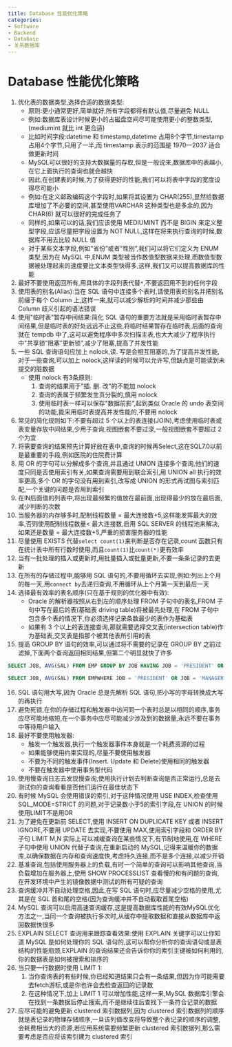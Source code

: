 ```yaml
---
title: Database 性能优化策略
categories:
- Software
- Backend
- Database
- 关系数据库
---
```

# Database 性能优化策略

1. 优化表的数据类型,选择合适的数据类型:
    - 原则:更小通常更好,简单就好,所有字段都得有默认值,尽量避免 NULL
    - 例如:数据库表设计时候更小的占磁盘空间尽可能使用更小的整数类型,(mediumint 就比 int 更合适)
    - 比如时间字段:datetime 和 timestamp,datetime 占用8个字节,timestamp 占用4个字节,只用了一半,而 timestamp 表示的范围是 1970—2037 适合做更新时间
    - MySQL可以很好的支持大数据量的存取,但是一般说来,数据库中的表越小,在它上面执行的查询也就会越快
    - 因此,在创建表的时候,为了获得更好的性能,我们可以将表中字段的宽度设得尽可能小
    - 例如:在定义邮政编码这个字段时,如果将其设置为 CHAR(255),显然给数据库增加了不必要的空间,甚至使用VARCHAR 这种类型也是多余的,因为 CHAR(6) 就可以很好的完成任务了
    - 同样的,如果可以的话,我们应该使用 MEDIUMINT 而不是 BIGIN 来定义整型字段,应该尽量把字段设置为 NOT NULL,这样在将来执行查询的时候,数据库不用去比较 NULL 值
    - 对于某些文本字段,例如"省份”或者"性别”,我们可以将它们定义为 ENUM 类型,因为在 MySQL 中,ENUM 类型被当作数值型数据来处理,而数值型数据被处理起来的速度要比文本类型快得多,这样,我们又可以提高数据库的性能
2. 最好不要使用返回所有,用具体的字段列表代替`*`,不要返回用不到的任何字段
3. 使用表的别名(Alias):当在 SQL 语句中连接多个表时,请使用表的别名并把别名前缀于每个 Column 上,这样一来,就可以减少解析的时间并减少那些由 Column 歧义引起的语法错误
4. 使用"临时表”暂存中间结果:简化 SQL 语句的重要方法就是采用临时表暂存中间结果,但是临时表的好处远远不止这些,将临时结果暂存在临时表,后面的查询就在 tempdb 中了,这可以避免程序中多次扫描主表,也大大减少了程序执行中"共享锁”阻塞"更新锁”,减少了阻塞,提高了并发性能
5. 一些 SQL 查询语句应加上 nolock,读. 写是会相互阻塞的,为了提高并发性能,对于一些查询,可以加上 nolock,这样读的时候可以允许写,但缺点是可能读到未提交的脏数据
    - 使用 nolock 有3条原则:
        1. 查询的结果用于"插. 删. 改”的不能加 nolock
        2. 查询的表属于频繁发生页分裂的,慎用 nolock
        3. 使用临时表一样可以保存"数据前影”,起到类似 Oracle 的 undo 表空间的功能,能采用临时表提高并发性能的,不要用 nolock
6. 常见的简化规则如下:不要有超过 5 个以上的表连接(JOIN),考虑使用临时表或表变量存放中间结果,少用子查询,视图嵌套不要过深,一般视图嵌套不要超过 2 个为宜
7. 将需要查询的结果预先计算好放在表中,查询的时候再Select,这在SQL7.0以前是最重要的手段,例如医院的住院费计算
8. 用 OR 的字句可以分解成多个查询,并且通过 UNION 连接多个查询,他们的速度只同是否使用索引有关,如果查询需要用到联合索引,用 UNION all 执行的效率更高,多个 OR 的字句没有用到索引,改写成 UNION 的形式再试图与索引匹配,一个关键的问题是否用到索引
9. 在IN后面值的列表中,将出现最频繁的值放在最前面,出现得最少的放在最后面,减少判断的次数
10. 当服务器的内存够多时,配制线程数量 = 最大连接数+5,这样能发挥最大的效率,否则使用配制线程数量< 最大连接数,启用 SQL SERVER 的线程池来解决,如果还是数量 = 最大连接数+5,严重的损害服务器的性能
11. 尽量使用 EXISTS 代替`select count(1)`来判断是否存在记录,count 函数只有在统计表中所有行数时使用,而且`count(1)`比`count(*)`更有效率
12. 当有一批处理的插入或更新时,用批量插入或批量更新,不要一条条记录的去更新
13. 在所有的存储过程中,能够用 SQL 语句的,不要用循环去实现,例如:列出上个月的每一天,用`connect by`去递归查询,不用循环从上个月第一天到最后一天
14. 选择最有效率的表名顺序(只在基于规则的优化器中有效):
    - Oracle 的解析器按照从右到左的顺序处理 FROM 子句中的表名,FROM 子句中写在最后的表(基础表 driving table)将被最先处理,在 FROM 子句中包含多个表的情况下,你必须选择记录条数最少的表作为基础表
    - 如果有 3 个以上的表连接查询,那就需要选择交叉表(intersection table)作为基础表,交叉表是指那个被其他表所引用的表
15. 提高 GROUP BY 语句的效率,可以通过将不需要的记录在 GROUP BY 之前过滤掉,下面两个查询返回相同结果,但第二个明显就快了许多

```sql
SELECT JOB, AVG(SAL) FROM EMP GROUP BY JOB HAVING JOB = 'PRESIDENT' OR JOB = 'MANAGER';

SELECT JOB, AVG(SAL) FROM EMPWHERE JOB = 'PRESIDENT' OR JOB = 'MANAGER' GROUP BY JOB;
```

16. SQL 语句用大写,因为 Oracle 总是先解析 SQL 语句,把小写的字母转换成大写的再执行
18. 避免死锁,在你的存储过程和触发器中访问同一个表时总是以相同的顺序,事务应尽可能地缩短,在一个事务中应尽可能减少涉及到的数据量,永远不要在事务中等待用户输入
19. 最好不要使用触发器:
    - 触发一个触发器,执行一个触发器事件本身就是一个耗费资源的过程
    - 如果能够使用约束实现的,尽量不要使用触发器
    - 不要为不同的触发事件(Insert. Update 和 Delete)使用相同的触发器
    - 不要在触发器中使用事务型代码
20. 使用慢查询日志去发现慢查询,使用执行计划去判断查询是否正常运行,总是去测试你的查询看看是否他们运行在最佳状态下
21. 有时候 MySQL 会使用错误的索引,对于这种情况使用 USE INDEX,检查使用 SQL_MODE=STRICT 的问题,对于记录数小于5的索引字段,在 UNION 的时候使用LIMIT不是用OR
22. 为了避免在更新前 SELECT,使用 INSERT ON DUPLICATE KEY 或者 INSERT IGNORE,不要用 UPDATE 去实现,不要使用 MAX,使用索引字段和 ORDER BY子句 LIMIT M,N 实际上可以减缓查询在某些情况下,有节制地使用,在 WHERE 子句中使用 UNION 代替子查询,在重新启动的 MySQL,记得来温暖你的数据库,以确保数据在内存和查询速度快,考虑持久连接,而不是多个连接,以减少开销
23. 基准查询,包括使用服务器上的负载,有时一个简单的查询可以影响其他查询,当负载增加在服务器上,使用 SHOW PROCESSLIST 查看慢的和有问题的查询,在开发环境中产生的镜像数据中测试的所有可疑的查询
24. 查询缓冲并不自动处理空格,因此,在写 SQL 语句时,应尽量减少空格的使用,尤其是在 SQL 首和尾的空格(因为查询缓冲并不自动截取首尾空格)
25. MySQL 查询可以启用高速查询缓存,这是提高数据库性能的有效MySQL优化方法之一,当同一个查询被执行多次时,从缓存中提取数据和直接从数据库中返回数据快很多
26. EXPLAIN SELECT 查询用来跟踪查看效果:使用 EXPLAIN 关键字可以让你知道 MySQL 是如何处理你的 SQL 语句的,这可以帮你分析你的查询语句或是表结构的性能瓶颈,EXPLAIN 的查询结果还会告诉你你的索引主键被如何利用的,你的数据表是如何被搜索和排序的
27. 当只要一行数据时使用 LIMIT 1:
    1. 当你查询表的有些时候,你已经知道结果只会有一条结果,但因为你可能需要去fetch游标,或是你也许会去检查返回的记录数
    2. 在这种情况下,加上 LIMIT 1 可以增加性能,这样一来,MySQL 数据库引擎会在找到一条数据后停止搜索,而不是继续往后查找下一条符合记录的数据
28. 应尽可能的避免更新 clustered 索引数据列,因为 clustered 索引数据列的顺序就是表记录的物理存储顺序,一旦该列值改变将导致整个表记录的顺序的调整,会耗费相当大的资源,若应用系统需要频繁更新 clustered 索引数据列,那么需要考虑是否应将该索引建为 clustered 索引
